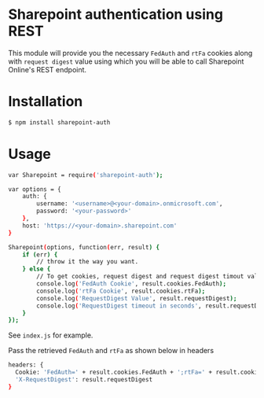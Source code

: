 # Sharepoint authentication using REST

This module will provide you the necessary `FedAuth` and `rtFa` cookies along with `request digest` value using which you will be able to call Sharepoint Online's  REST endpoint.

# Installation
```sh
$ npm install sharepoint-auth
```
# Usage

```sh
var Sharepoint = require('sharepoint-auth');

var options = {
    auth: {
        username: '<username>@<your-domain>.onmicrosoft.com',
        password: '<your-password>'
    },
    host: 'https://<your-domain>.sharepoint.com'
}

Sharepoint(options, function(err, result) {
    if (err) {
        // throw it the way you want.
    } else {
        // To get cookies, request digest and request digest timout values
        console.log('FedAuth Cookie', result.cookies.FedAuth);
        console.log('rtFa Cookie', result.cookies.rtFa);
        console.log('RequestDigest Value', result.requestDigest);
        console.log('RequestDigest timeout in seconds', result.requestDigestTimeoutSeconds);
    }
});
```

See `index.js` for example.

Pass the retrieved `FedAuth` and `rtFa` as shown below in headers

```sh
headers: {
  Cookie: 'FedAuth=' + result.cookies.FedAuth + ';rtFa=' + result.cookies.rtFa + ';',
  'X-RequestDigest': result.requestDigest
}
```
